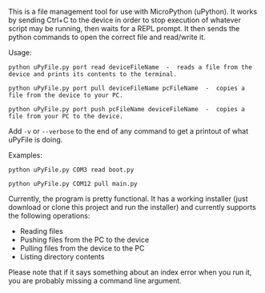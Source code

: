 This is a file management tool for use with MicroPython (uPython). It works by sending Ctrl+C to the device in order to stop execution of whatever script may be running, then waits for a REPL prompt. It then sends the python commands to open the correct file and read/write it.

Usage:

`python uPyFile.py port read deviceFileName  -  reads a file from the device and prints its contents to the terminal.`

`python uPyFile.py port pull deviceFileName pcFileName  -  copies a file from the device to your PC.`

`python uPyFile.py port push pcFileName deviceFileName  -  copies a file from your PC to the device.`

Add `-v` or `--verbose` to the end of any command to get a printout of what uPyFile is doing.

Examples:

`python uPyFile.py COM3 read boot.py`

`python uPyFile.py COM12 pull main.py`

Currently, the program is pretty functional. It has a working installer (just download or clone this project and run the installer) and currently supports the following operations:

* Reading files
* Pushing files from the PC to the device
* Pulling files from the device to the PC
* Listing directory contents

Please note that if it says something about an index error when you run it, you are probably missing a command line argument.